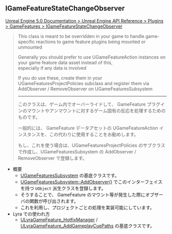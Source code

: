 ## IGameFeatureStateChangeObserver

[Unreal Engine 5.0 Documentation > Unreal Engine API Reference > Plugins > GameFeatures > IGameFeatureStateChangeObserver](https://docs.unrealengine.com/5.0/en-US/API/Plugins/GameFeatures/IGameFeatureStateChangeObserver/)

> This class is meant to be overridden in your game to handle game-specific reactions to game feature plugins being mounted or unmounted  
>  
> Generally you should prefer to use UGameFeatureAction instances on your game feature data asset instead of this,  
> especially if any data is involved  
>
> If you do use these, create them in your UGameFeaturesProjectPolicies subclass and register them via  
> AddObserver / RemoveObserver on UGameFeaturesSubsystem  
> 
> ----
> このクラスは、ゲーム内でオーバーライドして、 GameFeature プラグインのマウントやアンマウントに対するゲーム固有の反応を処理するためのものです。  
> 
> 一般的には、 GameFeature データアセットの UGameFeatureAction インスタンスを、この代わりに使用することをお勧めします。  
> 
> もし、これを使う場合は、UGameFeaturesProjectPolicies のサブクラスで作成し、UGameFeaturesSubsystem の AddObserver / RemoveObserver で登録します。  

* 概要
	* [UGameFeaturesSubsystem] の基底クラスです。
	* [UGameFeaturesSubsystem::AddObserver()] でこのインターフェイスを持つ `UObject` 派生クラスを登録します。
	* そうすることで、 GameFeature のマウント等が発生した際にオブザーバの関数が呼び出されます。
	* これを利用し、プロジェクトごとの処理を実装可能にしています。
* Lyra での使われ方
	* [ULyraGameFeature_HotfixManager] / [ULyraGameFeature_AddGameplayCuePaths] の基底クラスです。


<!--- ページ内のリンク --->

<!--- 自前の画像へのリンク --->

<!--- generated --->
[ULyraGameFeature_AddGameplayCuePaths]: ../../Lyra/GameFeature/ULyraGameFeature_AddGameplayCuePaths.md#ulyragamefeatureaddgameplaycuepaths
[ULyraGameFeature_HotfixManager]: ../../Lyra/GameFeature/ULyraGameFeature_HotfixManager.md#ulyragamefeaturehotfixmanager
[UGameFeaturesSubsystem]: ../../UE/GameFeature/UGameFeaturesSubsystem.md#ugamefeaturessubsystem
[UGameFeaturesSubsystem::AddObserver()]: ../../UE/GameFeature/UGameFeaturesSubsystem.md#ugamefeaturessubsystemaddobserver
